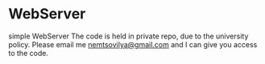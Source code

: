 # WebServer
simple WebServer
The code is held in private repo, due to the university policy. Please email me nemtsovilya@gmail.com and I can give you access to the code.
